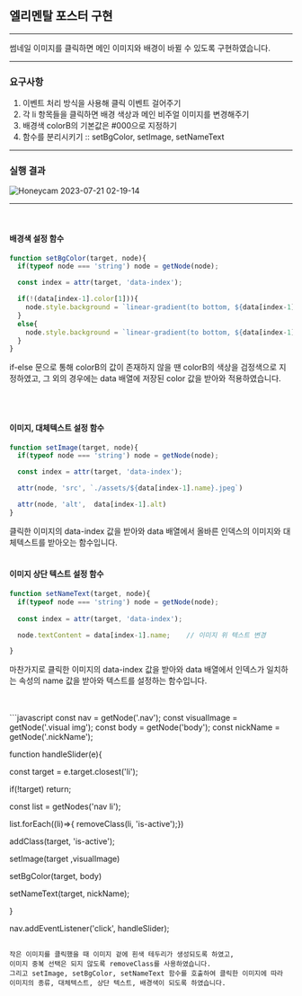 
## 엘리멘탈 포스터 구현
---

썸네일 이미지를 클릭하면 메인 이미지와 배경이 바뀔 수 있도록 구현하였습니다.

---

### 요구사항
1. 이벤트 처리 방식을 사용해 클릭 이벤트 걸어주기
2. 각 li 항목들을 클릭하면 배경 색상과 메인 비주얼 이미지를 변경해주기
3. 배경색 colorB의 기본값은 #000으로 지정하기
4. 함수를 분리시키기 :: setBgColor, setImage, setNameText 

---


### 실행 결과 
![Honeycam 2023-07-21 02-19-14](https://github.com/sssseungk/js-homework/assets/72969123/52bc751e-2ace-4e9b-b70a-24c7db9bf80f)


---
<br>

#### 배경색 설정 함수
```javascript
function setBgColor(target, node){   
  if(typeof node === 'string') node = getNode(node);

  const index = attr(target, 'data-index'); 

  if(!(data[index-1].color[1])){
    node.style.background = `linear-gradient(to bottom, ${data[index-1].color[0]} , #000)`;
  }
  else{
    node.style.background = `linear-gradient(to bottom, ${data[index-1].color[0]} , ${data[index-1].color[1]})`;
  }
}

```
if-else 문으로 통해 colorB의 값이 존재하지 않을 땐 colorB의 색상을 검정색으로 지정하였고, 그 외의 경우에는 data 배열에 저장된 color 값을 받아와 적용하였습니다. 


<br>
<br>

#### 이미지, 대체텍스트 설정 함수
```javascript
function setImage(target, node){
  if(typeof node === 'string') node = getNode(node);

  const index = attr(target, 'data-index');

  attr(node, 'src', `./assets/${data[index-1].name}.jpeg`)  

  attr(node, 'alt',  data[index-1].alt) 
}
```
클릭한 이미지의 data-index 값을 받아와 data 배열에서 올바른 인덱스의 이미지와 대체텍스트를 받아오는 함수입니다. 
<br>
<br>

#### 이미지 상단 텍스트 설정 함수 

```javascript
function setNameText(target, node){
  if(typeof node === 'string') node = getNode(node);
  
  const index = attr(target, 'data-index');

  node.textContent = data[index-1].name;    // 이미지 위 텍스트 변경

}
``````
마찬가지로 클릭한 이미지의 data-index 값을 받아와 data 배열에서 인덱스가 일치하는 속성의 name 값을 받아와 텍스트를 설정하는 함수입니다. 

<br>
<br>
```javascript
const nav = getNode('.nav');
const visualImage = getNode('.visual img');
const body = getNode('body');
const nickName = getNode('.nickName');


function handleSlider(e){

  const target = e.target.closest('li');     

  if(!target) return;                             

  const list = getNodes('nav li');          
	
  list.forEach((li)=>{ removeClass(li, 'is-active');})
  
  addClass(target, 'is-active');              
     
  setImage(target ,visualImage)

  setBgColor(target, body)

  setNameText(target, nickName);

}

nav.addEventListener('click', handleSlider);
``````

작은 이미지를 클릭했을 때 이미지 겉에 흰색 테두리가 생성되도록 하였고,
이미지 중복 선택은 되지 않도록 removeClass를 사용하였습니다.
그리고 setImage, setBgColor, setNameText 함수를 호출하여 클릭한 이미지에 따라 이미지의 종류, 대체텍스트, 상단 텍스트, 배경색이 되도록 하였습니다. 